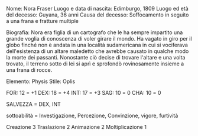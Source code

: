 Nome: Nora Fraser
Luogo e data di nascita: Edimburgo, 1809
Luogo ed età del decesso: Guyana, 36 anni
Causa del decesso: Soffocamento in seguito a una frana e fratture multiple

Biografia: Nora era figlia di un cartografo che le ha sempre impartito una grande voglia di conoscenza di voler girare il mondo. Ha vagato in giro per il globo finché non è andata in una località sudamericana in cui si vociferava dell'esistenza di un altare maledetto che avrebbe causato in qualche modo la morte dei passanti. Nonostante ciò decise di trovare l'altare e una volta trovato, il terreno sotto di lei si aprì e sprofondò rovinosamente insieme a una frana di rocce.


Elemento: Physis
Stile: Oplis


FOR: 12 = +1
DEX: 18 = +4
INT: 17 = +3
SAG: 10 = 0
CHA: 10 = 0


SALVEZZA = DEX, INT

sottoabilità = Investigazione, Percezione, Convinzione, vigore, furtività

Creazione 3
Traslazione 2
Animazione 2
Moltiplicazione 1